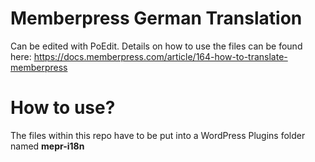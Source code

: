 # Memberpress German Translation

Can be edited with PoEdit.
Details on how to use the files can be found here: 
https://docs.memberpress.com/article/164-how-to-translate-memberpress

# How to use?
The files within this repo have to be put into a WordPress Plugins folder named **mepr-i18n**
